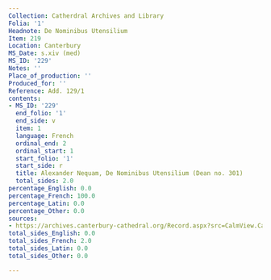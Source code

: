 ```yaml
---
Collection: Catherdral Archives and Library
Folia: '1'
Headnote: De Nominibus Utensilium
Item: 219
Location: Canterbury
MS_Date: s.xiv (med)
MS_ID: '229'
Notes: ''
Place_of_production: ''
Produced_for: ''
Reference: Add. 129/1
contents:
- MS_ID: '229'
  end_folio: '1'
  end_side: v
  item: 1
  language: French
  ordinal_end: 2
  ordinal_start: 1
  start_folio: '1'
  start_side: r
  title: Alexander Nequam, De Nominibus Utensilium (Dean no. 301)
  total_sides: 2.0
percentage_English: 0.0
percentage_French: 100.0
percentage_Latin: 0.0
percentage_Other: 0.0
sources:
- https://archives.canterbury-cathedral.org/Record.aspx?src=CalmView.Catalog&id=CCA-DCc%2fAddMS%2f129/1
total_sides_English: 0.0
total_sides_French: 2.0
total_sides_Latin: 0.0
total_sides_Other: 0.0

---
```

